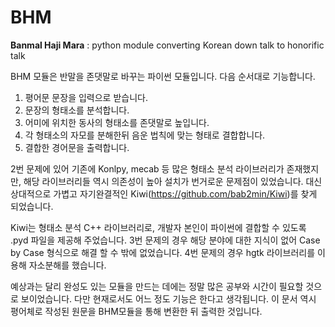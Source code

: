 # BHM
**Banmal Haji Mara** : python module converting Korean down talk to honorific talk

BHM 모듈은 반말을 존댓말로 바꾸는 파이썬 모듈입니다. 다음 순서대로 기능합니다.

1. 평어문 문장을 입력으로 받습니다.
2. 문장의 형태소를 분석합니다.
3. 어미에 위치한 동사의 형태소를 존댓말로 높입니다.
4. 각 형태소의 자모를 분해한뒤 음운 법칙에 맞는 형태로 결합합니다.
5. 결합한 경어문을 출력합니다.

2번 문제에 있어 기존에 Konlpy, mecab 등 많은 형태소 분석 라이브러리가 존재했지만, 해당 라이브러리들 역시 의존성이 높아 설치가 번거로운 문제점이 있었습니다.
대신 상대적으로 가볍고 자기완결적인
Kiwi(https://github.com/bab2min/Kiwi)를 찾게 되었습니다.

Kiwi는 형태소 분석 C++ 라이브러리로, 개발자 본인이 파이썬에 결합할 수 있도록 .pyd 파일을 제공해 주었습니다.
3번 문제의 경우 해당 분야에 대한 지식이 없어 Case by Case 형식으로 해결 할 수 밖에 없었습니다.
4번 문제의 경우 hgtk 라이브러리를 이용해 자소분해를 했습니다.

예상과는 달리 완성도 있는 모듈을 만드는 데에는 정말 많은 공부와 시간이 필요할 것으로 보이었습니다.
다만 현재로서도 어느 정도 기능은 한다고 생각됩니다.
이 문서 역시 평어체로 작성된 원문을 BHM모듈을 통해 변환한 뒤 출력한 것입니다.
